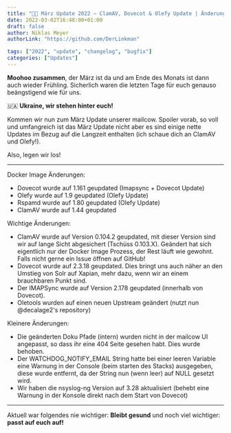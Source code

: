 ```yaml
---
title: "🐄💮 März Update 2022 – ClamAV, Dovecot & Olefy Update | Änderungen"
date: 2022-03-02T16:48:00+01:00
draft: false
author: Niklas Meyer
authorLink: "https://github.com/DerLinkman"

tags: ["2022", "update", "changelog", "bugfix"]
categories: ["Updates"]
---
```


**Moohoo zusammen**, der März ist da und am Ende des Monats ist dann auch wieder Frühling. Sicherlich waren die letzten Tage für euch genauso beängstigend wie für uns.

🇺🇦 **Ukraine, wir stehen hinter euch!**

Kommen wir nun zum März Update unserer mailcow. 
Spoiler vorab, so voll und umfangreich ist das März Update nicht aber es sind einige nette Updates im Bezug auf die Langzeit enthalten (ich schaue dich an ClamAV und Olefy!).

Also, legen wir los!

---
Docker Image Änderungen:
- Dovecot wurde auf 1.161 geupdated (Imapsync + Dovecot Update)
- Olefy wurde auf 1.9 geupdated (Olefy Update)
- Rspamd wurde auf 1.80 geupdated (Olefy Update)
- ClamAV wurde auf 1.44 geupdated

Wichtige Änderungen:
- ClamAV wurde auf Version 0.104.2 geupdated, mit dieser Version sind wir auf lange Sicht abgesichert (Tschüss 0.103.X). Geändert hat sich eigentlich nur der Docker Image Prozess, der Rest läuft wie gewohnt. Falls nicht gerne ein Issue öffnen auf GitHub!
- Dovecot wurde auf 2.3.18 geupdated. Dies bringt uns auch näher an den Umstieg von Solr auf Xapian, mehr dazu, wenn wir an einem brauchbaren Punkt sind.
- Der IMAPSync wurde auf Version 2.178 geupdated (innerhalb von Dovecot).
- Oletools wurden auf einen neuen Upstream geändert (nutzt nun  @decalage2's repository)

Kleinere Änderungen:
- Die geänderten Doku Pfade (intern) wurden nicht in der mailcow UI angepasst, so dass ihr eine 404 Seite gesehen habt. Dies wurde behoben.
- Der WATCHDOG_NOTIFY_EMAIL String hatte bei einer leeren Variable eine Warnung in der Console (beim starten des Stacks) ausgegeben, diese wurde entfernt, da der String nun (wenn leer) auf NULL gesetzt wird.
- Wir haben die nsyslog-ng Version auf 3.28 aktualisiert (behebt eine Warnung in der Konsole direkt nach dem Start von Dovecot)

---

Aktuell war folgendes nie wichtiger: **Bleibt gesund** und noch viel wichtiger: **passt auf euch auf!**